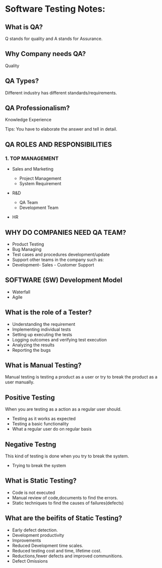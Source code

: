 
#  Software Testing Notes:
## What is QA?
Q stands for quality and A stands for Assurance.
## Why Company needs QA?
Quality
## QA Types?
Different industry has different standards/requirements.
## QA Professionalism?
Knowledge
Experience

Tips: You have to elaborate the answer and tell in detail.

## QA ROLES AND RESPONSIBILITIES

### 1. TOP MANAGEMENT

- Sales and Marketing
   - Project Management
   - System Requirement

- R&D
    - QA Team
    - Development Team

- HR

## WHY DO COMPANIES NEED QA TEAM?
- Product Testing
- Bug Managing
- Test cases and procedures development/update
- Support other teams in the company such as: 
- Development- Sales - Customer Support

## SOFTWARE (SW) Development Model
- Waterfall
- Agile




## What is the role of a Tester?

- Understanding the requirement
- Implementing individual tests
- Setting up executing the tests
- Logging outcomes and verifying test execution
- Analyzing the results
- Reporting the bugs

## What is Manual Testing?
Manual testing is testing a product as a user or try to break the product as a user manually.

## Positive Testing 
When you are testing as a action as a regular user should. 

- Testing as it works as expected
- Testing a basic functionality
- What a regular user do on regular basis



## Negative Testng

This kind of testing is done when you try to break the system.
- Trying to break the system



## What is Static Testing?
- Code is not executed
- Manual review of code,documents to find the errors.
- Static techniques to find the causes of failures(defects)

## What are the beifits of Static Testing?
- Early defect detection.
- Development productivity
- Improvements
- Reduced Development time scales.
- Reduced testing cost and time, lifetime cost.
- Reductions,fewer defects and improved communitions.
- Defect Omissions



